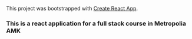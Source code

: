 This project was bootstrapped with [Create React App](https://github.com/facebook/create-react-app).

### This is a react application for a full stack course in Metropolia AMK
